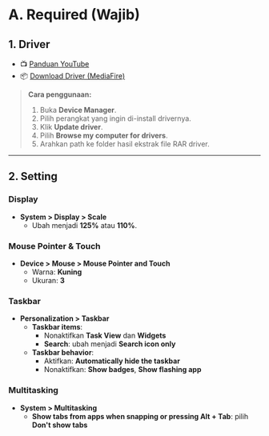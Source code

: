 # **A. Required (Wajib)**
## **1. Driver**
* 📺 [Panduan YouTube](https://youtu.be/r7kOhoqBTiA?si=N5-C-tLFm3i5SSiO)
* 📦 [Download Driver (MediaFire)](https://www.mediafire.com/file/8qhm7xb6q4p9svh/Driver_Workplus.rar/file)

> **Cara penggunaan:**
>
> 1. Buka **Device Manager**.
> 2. Pilih perangkat yang ingin di-install drivernya.
> 3. Klik **Update driver**.
> 4. Pilih **Browse my computer for drivers**.
> 5. Arahkan path ke folder hasil ekstrak file RAR driver.

---

## **2. Setting**
### **Display**
* **System > Display > Scale**
  * Ubah menjadi **125%** atau **110%**.

### **Mouse Pointer & Touch**
* **Device > Mouse > Mouse Pointer and Touch**
  * Warna: **Kuning**
  * Ukuran: **3**

### **Taskbar**
* **Personalization > Taskbar**
  * **Taskbar items**:
    * Nonaktifkan **Task View** dan **Widgets**
    * **Search**: ubah menjadi **Search icon only**
  * **Taskbar behavior**:
    * Aktifkan: **Automatically hide the taskbar**
    * Nonaktifkan: **Show badges**, **Show flashing app**

### **Multitasking**
* **System > Multitasking**
  * **Show tabs from apps when snapping or pressing Alt + Tab**: pilih **Don't show tabs**
